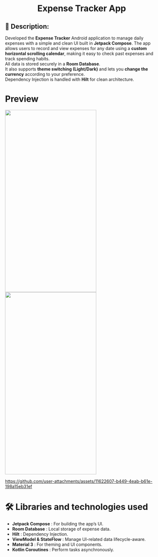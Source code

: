 <h1 align="center">Expense Tracker App</h1>

## 📜 Description:
Developed the **Expense Tracker** Android application to manage daily expenses with a simple and clean UI built in **Jetpack Compose**.
The app allows users to record and view expenses for any date using a **custom horizontal scrolling calendar**, making it easy to check past expenses and track spending habits.  
All data is stored securely in a **Room Database**.  
It also supports **theme switching (Light/Dark)** and lets you **change the currency** according to your preference.  
Dependency Injection is handled with **Hilt** for clean architecture.

# Preview
<img src="https://github.com/user-attachments/assets/ed4c1eca-880e-4179-bd5a-9d62578d4ac9" width="300" height="600">

<img src="https://github.com/user-attachments/assets/43fc735d-2ed1-4432-9235-298a97964bdc" width="300" height="600">

https://github.com/user-attachments/assets/11622607-b449-4eab-b61e-198a15eb31ef

# 🛠️ Libraries and technologies used
- **Jetpack Compose** : For building the app’s UI.
- **Room Database** : Local storage of expense data.
- **Hilt** : Dependency Injection.
- **ViewModel & StateFlow** : Manage UI-related data lifecycle-aware.
- **Material 3** : For theming and UI components.
- **Kotlin Coroutines** : Perform tasks asynchronously.
